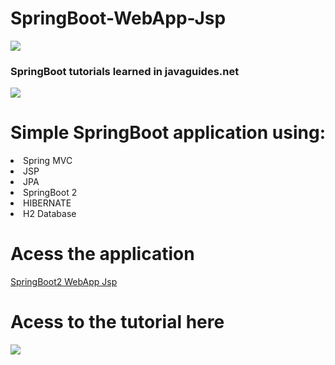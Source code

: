 # SpringBoot-WebApp-Jsp
<img src="https://4.bp.blogspot.com/-ou-a_Aa1t7A/W6IhNc3Q0gI/AAAAAAAAD6Y/pwh44arKiuM_NBqB1H7Pz4-7QhUxAgZkACLcBGAs/s1600/spring-boot-logo.png"/>
<h3>SpringBoot tutorials learned in javaguides.net</h3>

<img src="https://1.bp.blogspot.com/-z-L__bD9I9s/XGzQ1Du6KMI/AAAAAAAAFm8/8v54HOix1YUiAP05EXlIiiUDIjo3dCosgCK4BGAYYCw/w800/javaguides-logo.png"/>

# Simple SpringBoot application using:
<li> Spring MVC </li> 
<li> JSP </li>
<li> JPA </li>
<li> SpringBoot 2 </li>
<li> HIBERNATE </li>
<li> H2 Database </li>

# Acess the application
<a href="https://springboot2webappjsp.herokuapp.com/users"> SpringBoot2 WebApp Jsp </a>

# Acess to the tutorial here
<a href="https://www.javaguides.net/2018/09/spring-boot-deploy-war-file-to-external-tomcat.html" target="blank">
<img src="https://1.bp.blogspot.com/-z-L__bD9I9s/XGzQ1Du6KMI/AAAAAAAAFm8/8v54HOix1YUiAP05EXlIiiUDIjo3dCosgCK4BGAYYCw/w800/javaguides-logo.png"/>
</a>

